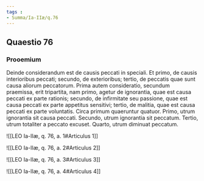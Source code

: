 ```yaml
---
tags : 
- Summa/Ia-IIæ/q.76
---
```


## Quaestio 76

### Prooemium

Deinde considerandum est de causis peccati in speciali. Et primo, de causis interioribus peccati; secundo, de exterioribus; tertio, de peccatis quae sunt causa aliorum peccatorum. Prima autem consideratio, secundum praemissa, erit tripartita, nam primo, agetur de ignorantia, quae est causa peccati ex parte rationis; secundo, de infirmitate seu passione, quae est causa peccati ex parte appetitus sensitivi; tertio, de malitia, quae est causa peccati ex parte voluntatis. Circa primum quaeruntur quatuor. Primo, utrum ignorantia sit causa peccati. Secundo, utrum ignorantia sit peccatum. Tertio, utrum totaliter a peccato excuset. Quarto, utrum diminuat peccatum.

![[LEO Ia-IIæ, q. 76, a. 1#Articulus 1]]

![[LEO Ia-IIæ, q. 76, a. 2#Articulus 2]]

![[LEO Ia-IIæ, q. 76, a. 3#Articulus 3]]

![[LEO Ia-IIæ, q. 76, a. 4#Articulus 4]]

